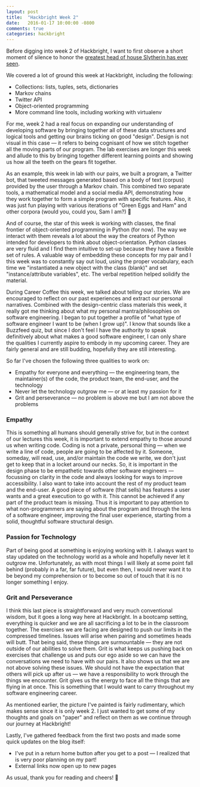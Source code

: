 ```yaml
---
layout: post
title:  "Hackbright Week 2"
date:   2016-01-17 10:00:00 -0800
comments: true
categories: hackbright
---
```

Before digging into week 2 of Hackbright, I want to first observe a short moment of silence to honor the <a href="http://www.cnn.com/2016/01/14/entertainment/obit-alan-rickman/" target="_blank">greatest head of house Slytherin has ever seen</a>.

We covered a lot of ground this week at Hackbright, including the following:

- Collections: lists, tuples, sets, dictionaries
- Markov chains
- Twitter API
- Object-oriented programming
- More command line tools, including working with virtualenv

For me, week 2 had a real focus on expanding our understanding of developing software by bringing together all of these data structures and logical tools and getting our brains ticking on good "design". Design is not visual in this case — it refers to being cognisant of how we stitch together all the moving parts of our program. The lab exercises are longer this week and allude to this by bringing together different learning points and showing us how all the teeth on the gears fit together.

As an example, this week in lab with our pairs, we built a program, a Twitter bot, that tweeted messages generated based on a body of text (corpus) provided by the user through a Markov chain. This combined two separate tools, a mathematical model and a social media API, demonstrating how they work together to form a simple program with specific features. Also, it was just fun playing with various iterations of "Green Eggs and Ham" and other corpora (would you, could you, Sam I am?) &#127859;

And of course, the star of this week is working with classes, the final frontier of object-oriented programming in Python (for now). The way we interact with them reveals a lot about the way the creators of Python intended for developers to think about object-orientation. Python classes are very fluid and I find them intuitive to set-up because they have a flexible set of rules. A valuable way of embedding these concepts for my pair and I this week was to constantly say out loud, using the proper vocabulary, each time we "instantiated a new object with the class (blank)" and set "instance/attribute variables", etc. The verbal repetition helped solidify the material.

<!--The engineer I aspire to be-->
During Career Coffee this week, we talked about telling our stories. We are encouraged to reflect on our past experiences and extract our personal narratives. Combined with the design-centric class materials this week, it really got me thinking about what my personal mantra/philosophies on software engineering. I began to put together a profile of "what type of software engineer I want to be (when I grow up)". I know that sounds like a Buzzfeed quiz, but since I don't feel I have the authority to speak definitively about what makes a good software engineer, I can only share the qualities I currently aspire to embody in my upcoming career. They are fairly general and are still budding, hopefully they are still interesting.

So far I've chosen the following three qualities to work on:
- Empathy for everyone and everything — the engineering team, the maintainer(s) of the code, the product team, the end-user, and the technology
- Never let the technology outgrow me — or at least my passion for it
- Grit and perseverance — no problem is above me but I am not above the problems

<h3>Empathy</h3>
This is something all humans should generally strive for, but in the context of our lectures this week, it is important to extend empathy to those around us when writing code. Coding is not a private, personal thing — when we write a line of code, people are going to be affected by it. Someone, someday, will read, use, and/or maintain the code we write, we don't just get to keep that in a locket around our necks. So, it is important in the design phase to be empathetic towards other software engineers — focussing on clarity in the code and always looking for ways to improve accessibility. I also want to take into account the rest of my product team and the end-user. A good piece of software (that sells) has features a user wants and a great execution to go with it. This cannot be achieved if any part of the product team is missing. Thus it is important to pay attention to what non-programmers are saying about the program and through the lens of a software engineer, improving the final user experience, starting from a solid, thoughtful software structural design.

<h3>Passion for Technology</h3>
Part of being good at something is enjoying working with it. I always want to stay updated on the technology world as a whole and hopefully never let it outgrow me. Unfortunately, as with most things I will likely at some point fall behind (probably in a far, far future), but even then, I would never want it to be beyond my comprehension or to become so out of touch that it is no longer something I enjoy.

<h3>Grit and Perseverance</h3>
I think this last piece is straightforward and very much conventional wisdom, but it goes a long way here at Hackbright. In a bootcamp setting, everything is quicker and we are all sacrificing a lot to be in the classroom together. The exercises we are facing are designed to push our limits in the compressed timelines. Issues will arise when pairing and sometimes heads will butt. That being said, these things are surmountable — they are not outside of our abilities to solve them. Grit is what keeps us pushing back on exercises that challenge us and puts our ego aside so we can have the conversations we need to have with our pairs. It also shows us that we are not above solving these issues. We should not have the expectation that others will pick up after us — we have a responsibility to work through the things we encounter. Grit gives us the energy to face all the things that are flying in at once. This is something that I would want to carry throughout my software engineering career.

As mentioned earlier, the picture I've painted is fairly rudimentary, which makes sense since it is only week 2. I just wanted to get some of my thoughts and goals on "paper" and reflect on them as we continue through our journey at Hackbright!

Lastly, I've gathered feedback from the first two posts and made some quick updates on the blog itself:

- I've put in a return home button after you get to a post — I realized that is very poor planning on my part!
- External links now open up to new pages

As usual, thank you for reading and cheers! &#129412;
